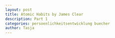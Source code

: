 ```yaml
---
layout: post
title: Atomic Habits by James Clear
description: Part 1
categories: persoenlichkeitsentwicklung buecher
author: Tasja
---
```


# 
